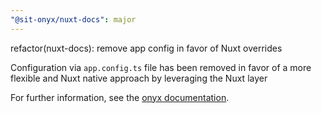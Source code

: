 ```yaml
---
"@sit-onyx/nuxt-docs": major
---
```


refactor(nuxt-docs): remove app config in favor of Nuxt overrides

Configuration via `app.config.ts` file has been removed in favor of a more flexible and Nuxt native approach by leveraging the Nuxt layer

For further information, see the [onyx documentation](https://onyx.schwarz/development/packages/nuxt-docs.html#customization).
